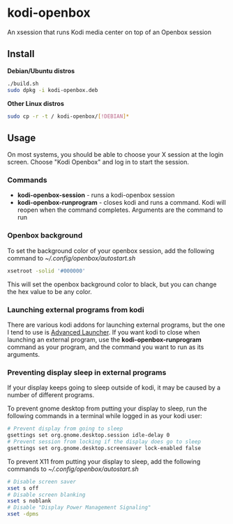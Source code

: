 # kodi-openbox
An xsession that runs Kodi media center on top of an Openbox session

## Install

**Debian/Ubuntu distros**

```bash
./build.sh
sudo dpkg -i kodi-openbox.deb
```

**Other Linux distros**

```bash
sudo cp -r -t / kodi-openbox/[!DEBIAN]*
```

## Usage

On most systems, you should be able to choose your X session at the login screen. Choose "Kodi Openbox" and log in to start the session.

### Commands

* **kodi-openbox-session** - runs a kodi-openbox session
* **kodi-openbox-runprogram** - closes kodi and runs a command. Kodi will reopen when the command completes. Arguments are the command to run

### Openbox background
To set the background color of your openbox session, add the following command to *~/.config/openbox/autostart.sh*
``` bash
xsetroot -solid '#000000'
```
This will set the openbox background color to black, but you can change the hex value to be any color.

### Launching external programs from kodi
There are various kodi addons for launching external programs, but the one I tend to use is [Advanced Launcher](http://kodi.wiki/view/Add-on:Advanced_Launcher). If you want kodi to close when launching an external program, use the **kodi-openbox-runprogram** command as your program, and the command you want to run as its arguments.

### Preventing display sleep in external programs
If your display keeps going to sleep outside of kodi, it may be caused by a number of different programs.

To prevent gnome desktop from putting your display to sleep, run the following commands in a terminal while logged in as your kodi user:
``` bash
# Prevent display from going to sleep
gsettings set org.gnome.desktop.session idle-delay 0
# Prevent session from locking if the display does go to sleep
gsettings set org.gnome.desktop.screensaver lock-enabled false
```
To prevent X11 from putting your display to sleep, add the following commands to *~/.config/openbox/autostart.sh*
``` bash
# Disable screen saver
xset s off
# Disable screen blanking
xset s noblank
# Disable "Display Power Management Signaling"
xset -dpms
```

